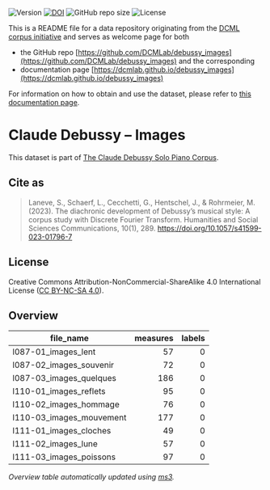 ![Version](https://img.shields.io/github/v/release/DCMLab/debussy_images?display_name=tag)
[![DOI](https://zenodo.org/badge/563839835.svg)](https://zenodo.org/badge/latestdoi/563839835)
![GitHub repo size](https://img.shields.io/github/repo-size/DCMLab/debussy_images)
![License](https://img.shields.io/badge/license-CC%20BY--NC--SA%204.0-9cf)


This is a README file for a data repository originating from the [DCML corpus initiative](https://github.com/DCMLab/dcml_corpora)
and serves as welcome page for both 

* the GitHub repo [https://github.com/DCMLab/debussy_images](https://github.com/DCMLab/debussy_images) and the corresponding
* documentation page [https://dcmlab.github.io/debussy_images](https://dcmlab.github.io/debussy_images)

For information on how to obtain and use the dataset, please refer to [this documentation page](https://dcmlab.github.io/debussy_images/introduction).

# Claude Debussy – Images

This dataset is part of [The Claude Debussy Solo Piano Corpus](https://github.com/DCMLab/debussy_piano).

## Cite as

> Laneve, S., Schaerf, L., Cecchetti, G., Hentschel, J., & Rohrmeier, M. (2023). The diachronic development of Debussy’s musical style: A corpus study with Discrete Fourier Transform. Humanities and Social Sciences Communications, 10(1), 289. https://doi.org/10.1057/s41599-023-01796-7

## License

Creative Commons Attribution-NonCommercial-ShareAlike 4.0 International License ([CC BY-NC-SA 4.0](https://creativecommons.org/licenses/by-nc-sa/4.0/)).

## Overview
|       file_name        |measures|labels|
|------------------------|-------:|-----:|
|l087-01_images_lent     |      57|     0|
|l087-02_images_souvenir |      72|     0|
|l087-03_images_quelques |     186|     0|
|l110-01_images_reflets  |      95|     0|
|l110-02_images_hommage  |      76|     0|
|l110-03_images_mouvement|     177|     0|
|l111-01_images_cloches  |      49|     0|
|l111-02_images_lune     |      57|     0|
|l111-03_images_poissons |      97|     0|


*Overview table automatically updated using [ms3](https://johentsch.github.io/ms3/).*
